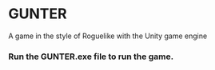 # GUNTER

A game in the style of Roguelike with the Unity game engine


### Run the GUNTER.exe file to run the game.
